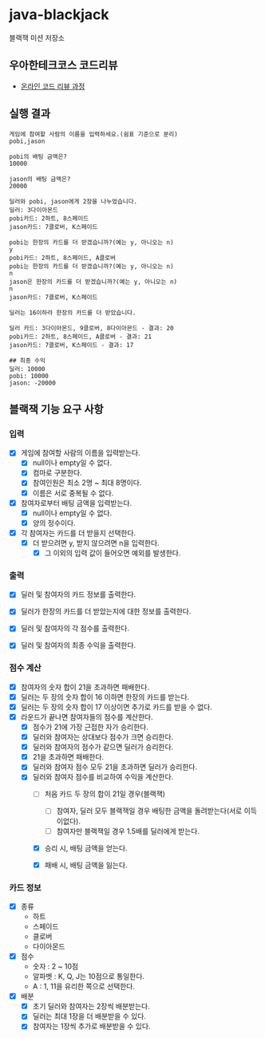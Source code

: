 # java-blackjack

블랙잭 미션 저장소

## 우아한테크코스 코드리뷰

- [온라인 코드 리뷰 과정](https://github.com/woowacourse/woowacourse-docs/blob/master/maincourse/README.md)

## 실행 결과
```
게임에 참여할 사람의 이름을 입력하세요.(쉼표 기준으로 분리)
pobi,jason

pobi의 배팅 금액은?
10000

jason의 배팅 금액은?
20000

딜러와 pobi, jason에게 2장을 나누었습니다.
딜러: 3다이아몬드
pobi카드: 2하트, 8스페이드
jason카드: 7클로버, K스페이드

pobi는 한장의 카드를 더 받겠습니까?(예는 y, 아니오는 n)
y
pobi카드: 2하트, 8스페이드, A클로버
pobi는 한장의 카드를 더 받겠습니까?(예는 y, 아니오는 n)
n
jason은 한장의 카드를 더 받겠습니까?(예는 y, 아니오는 n)
n
jason카드: 7클로버, K스페이드

딜러는 16이하라 한장의 카드를 더 받았습니다.

딜러 카드: 3다이아몬드, 9클로버, 8다이아몬드 - 결과: 20
pobi카드: 2하트, 8스페이드, A클로버 - 결과: 21
jason카드: 7클로버, K스페이드 - 결과: 17

## 최종 수익
딜러: 10000
pobi: 10000 
jason: -20000
```

## 블랙잭 기능 요구 사항
### 입력
- [x] 게임에 참여할 사람의 이름을 입력받는다.
  - [x] null이나 empty일 수 없다.
  - [x] 컴마로 구분한다.
  - [x] 참여인원은 최소 2명 ~ 최대 8명이다.
  - [x] 이름은 서로 중복될 수 없다.
- [x] 참여자로부터 배팅 금액을 입력받는다.
  - [x] null이나 empty일 수 없다.
  - [x] 양의 정수이다.
- [x] 각 참여자는 카드를 더 받을지 선택한다.
  - [x] 더 받으려면 y, 받지 않으려면 n을 입력한다.
    - [x] 그 이외의 입력 값이 들어오면 예외를 발생한다.

### 출력
- [x] 딜러 및 참여자의 카드 정보를 출력한다.
- [x] 딜러가 한장의 카드를 더 받았는지에 대한 정보를 출력한다.
- [x] 딜러 및 참여자의 각 점수를 출력한다. 
- [x] 딜러 및 참여자의 최종 수익을 출력한다.


### 점수 계산
  - [x] 참여자의 숫자 합이 21을 초과하면 패배한다.
  - [x] 딜러는 두 장의 숫자 합이 16 이하면 한장의 카드를 받는다.
  - [x] 딜러는 두 장의 숫자 합이 17 이상이면 추가로 카드를 받을 수 없다.
- [x] 라운드가 끝나면 참여자들의 점수를 계산한다.
  - [x] 점수가 21에 가장 근접한 자가 승리한다.
  - [x] 딜러와 참여자는 상대보다 점수가 크면 승리한다.
  - [x] 딜러와 참여자의 점수가 같으면 딜러가 승리한다.
  - [x] 21을 초과하면 패배한다.
  - [x] 딜러와 참여자 점수 모두 21을 초과하면 딜러가 승리한다.
  - [x] 딜러와 참여자 점수를 비교하여 수익을 계산한다.
    - [ ] 처음 카드 두 장의 합이 21일 경우(블랙잭)
      - [ ] 참여자, 딜러 모두 블랙잭일 경우 배팅한 금액을 돌려받는다(서로 이득이없다).
      - [ ] 참여자만 블랙잭일 경우 1.5배를 딜러에게 받는다.
    - [x] 승리 시, 배팅 금액을 얻는다.
    - [x] 패배 시, 배팅 금액을 잃는다.


### 카드 정보
- [x] 종류
  - 하트
  - 스페이드
  - 클로버 
  - 다이아몬드
- [x] 점수 
  - 숫자 : 2 ~ 10점
  - 알파벳 : K, Q, J는 10점으로 통일한다.
  - A : 1, 11을 유리한 쪽으로 선택한다.
- [x] 배분
  - [x] 초기 딜러와 참여자는 2장씩 배분받는다.
  - [x] 딜러는 최대 1장을 더 배분받을 수 있다.
  - [x] 참여자는 1장씩 추가로 배분받을 수 있다.
